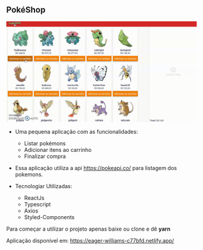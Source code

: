 ## PokéShop

![](PokeShop.gif)

* Uma pequena aplicação com as funcionalidades: 
  * Listar pokémons
  * Adicionar itens ao carrinho 
  * Finalizar compra
  
* Essa aplicação utiliza a api https://pokeapi.co/ para listagem dos pokemons.

* Tecnologiar Utilizadas:
  * ReactJs
  * Typescript
  * Axios
  * Styled-Components

Para começar a utilizar o projeto apenas baixe ou clone e dê **yarn**

Aplicação disponível em: https://eager-williams-c77bfd.netlify.app/

